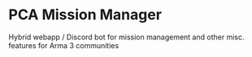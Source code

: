 # PCA Mission Manager

Hybrid webapp / Discord bot for mission management and other misc. features for Arma 3 communities
